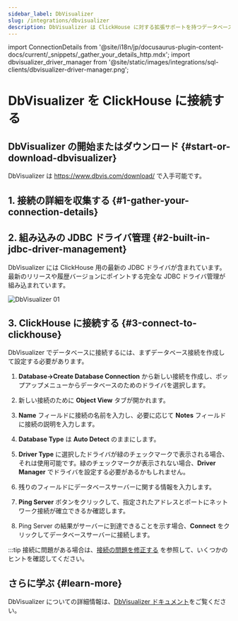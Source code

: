 ```yaml
---
sidebar_label: DbVisualizer
slug: /integrations/dbvisualizer
description: DbVisualizer は ClickHouse に対する拡張サポートを持つデータベースツールです。
---
```

import ConnectionDetails from '@site/i18n/jp/docusaurus-plugin-content-docs/current/_snippets/_gather_your_details_http.mdx';
import dbvisualizer_driver_manager from '@site/static/images/integrations/sql-clients/dbvisualizer-driver-manager.png';


# DbVisualizer を ClickHouse に接続する

## DbVisualizer の開始またはダウンロード {#start-or-download-dbvisualizer}

DbVisualizer は https://www.dbvis.com/download/ で入手可能です。

## 1. 接続の詳細を収集する {#1-gather-your-connection-details}

<ConnectionDetails />

## 2. 組み込みの JDBC ドライバ管理 {#2-built-in-jdbc-driver-management}

DbVisualizer には ClickHouse 用の最新の JDBC ドライバが含まれています。最新のリリースや履歴バージョンにポイントする完全な JDBC ドライバ管理が組み込まれています。

<img src={dbvisualizer_driver_manager} class="image" alt="DbVisualizer 01" />

## 3. ClickHouse に接続する {#3-connect-to-clickhouse}

DbVisualizer でデータベースに接続するには、まずデータベース接続を作成して設定する必要があります。

1. **Database->Create Database Connection** から新しい接続を作成し、ポップアップメニューからデータベースのためのドライバを選択します。

2. 新しい接続のために **Object View** タブが開かれます。

3. **Name** フィールドに接続の名前を入力し、必要に応じて **Notes** フィールドに接続の説明を入力します。

4. **Database Type** は **Auto Detect** のままにします。

5. **Driver Type** に選択したドライバが緑のチェックマークで表示される場合、それは使用可能です。緑のチェックマークが表示されない場合、**Driver Manager** でドライバを設定する必要があるかもしれません。

6. 残りのフィールドにデータベースサーバーに関する情報を入力します。

7. **Ping Server** ボタンをクリックして、指定されたアドレスとポートにネットワーク接続が確立できるか確認します。

8. Ping Server の結果がサーバーに到達できることを示す場合、**Connect** をクリックしてデータベースサーバーに接続します。

:::tip
接続に問題がある場合は、[接続の問題を修正する](https://confluence.dbvis.com/display/UG231/Fixing+Connection+Issues) を参照して、いくつかのヒントを確認してください。

## さらに学ぶ {#learn-more}

DbVisualizer についての詳細情報は、[DbVisualizer ドキュメント](https://confluence.dbvis.com/display/UG231/Users+Guide)をご覧ください。
